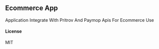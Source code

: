 ## Ecommerce App

Application Integrate With Pritrov And Paymop Apis For Ecommerce Use

#### License

MIT
